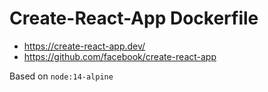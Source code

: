 # Create-React-App Dockerfile

- https://create-react-app.dev/
- https://github.com/facebook/create-react-app

Based on `node:14-alpine`
